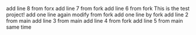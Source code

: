 add line 8 from forx
add line 7 from fork
add line 6 from fork
This is the test project!
add one line again
modify from fork
add one line by fork
add line 2 from main
add line 3 from main
add line 4 from fork
add line 5 from main same time
